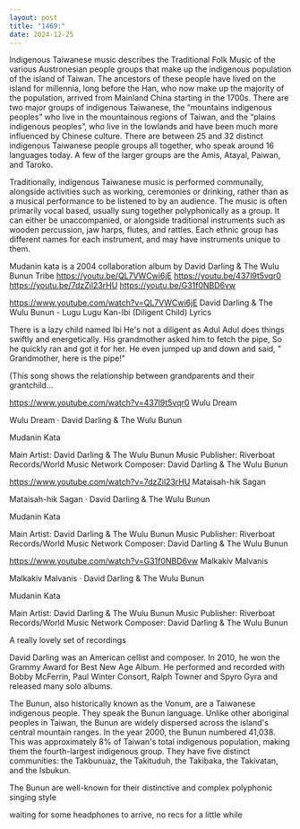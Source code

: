 ```yaml
---
layout: post
title: "1469:"
date: 2024-12-25
---
```


Indigenous Taiwanese music describes the Traditional Folk Music of the various Austronesian people groups that make up the indigenous population of the island of Taiwan. The ancestors of these people have lived on the island for millennia, long before the Han, who now make up the majority of the population, arrived from Mainland China starting in the 1700s. There are two major groups of indigenous Taiwanese, the “mountains indigenous peoples” who live in the mountainous regions of Taiwan, and the “plains indigenous peoples”, who live in the lowlands and have been much more influenced by Chinese culture. There are between 25 and 32 distinct indigenous Taiwanese people groups all together, who speak around 16 languages today. A few of the larger groups are the Amis, Atayal, Paiwan, and Taroko.

Traditionally, indigenous Taiwanese music is performed communally, alongside activities such as working, ceremonies or drinking, rather than as a musical performance to be listened to by an audience. The music is often primarily vocal based, usually sung together polyphonically as a group. It can either be unaccompanied, or alongside traditional instruments such as wooden percussion, jaw harps, flutes, and rattles. Each ethnic group has different names for each instrument, and may have instruments unique to them.

Mudanin kata is a 2004 collaboration album by David Darling & The Wulu Bunun Tribe 
https://youtu.be/QL7VWCwi6jE
https://youtu.be/437l9t5vqr0
https://youtu.be/7dzZil23rHU
https://youtu.be/G31f0NBD6vw

https://www.youtube.com/watch?v=QL7VWCwi6jE
David Darling & The Wulu Bunun - Lugu Lugu Kan-Ibi (Diligent Child)
Lyrics 

There is a lazy child named Ibi
He's not a diligent as Adul
Adul does things swiftly
and energetically.
His grandmother asked him to 
fetch the pipe, 
So he quickly ran and got it for her.
He even jumped up and down
and said, " Grandmother, here is the pipe!" 

(This song shows the relationship between 
grandparents and their grantchild...

https://www.youtube.com/watch?v=437l9t5vqr0
Wulu Dream

Wulu Dream · David Darling & The Wulu Bunun

Mudanin Kata



Main  Artist: David Darling & The Wulu Bunun
Music  Publisher: Riverboat Records/World Music Network
Composer: David Darling & The Wulu Bunun


https://www.youtube.com/watch?v=7dzZil23rHU
Mataisah-hik Sagan

Mataisah-hik Sagan · David Darling & The Wulu Bunun

Mudanin Kata



Main  Artist: David Darling & The Wulu Bunun
Music  Publisher: Riverboat Records/World Music Network
Composer: David Darling & The Wulu Bunun


https://www.youtube.com/watch?v=G31f0NBD6vw
Malkakiv Malvanis

Malkakiv Malvanis · David Darling & The Wulu Bunun

Mudanin Kata



Main  Artist: David Darling & The Wulu Bunun
Music  Publisher: Riverboat Records/World Music Network
Composer: David Darling & The Wulu Bunun



A really lovely set of recordings

David Darling was an American cellist and composer. In 2010, he won the Grammy Award for Best New Age Album. He performed and recorded with Bobby McFerrin, Paul Winter Consort, Ralph Towner and Spyro Gyra and released many solo albums.

The Bunun, also historically known as the Vonum, are a Taiwanese indigenous people. They speak the Bunun language. Unlike other aboriginal peoples in Taiwan, the Bunun are widely dispersed across the island's central mountain ranges. In the year 2000, the Bunun numbered 41,038. This was approximately 8% of Taiwan's total indigenous population, making them the fourth-largest indigenous group. They have five distinct communities: the Takbunuaz, the Takituduh, the Takibaka, the Takivatan, and the Isbukun.

The Bunun are well-known for their distinctive and complex polyphonic singing style


waiting for some headphones to arrive, no recs for a little while
